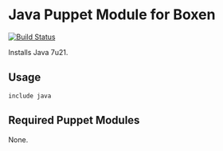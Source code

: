 # Java Puppet Module for Boxen

[![Build Status](https://travis-ci.org/boxen/puppet-java.png?branch=master)](https://travis-ci.org/boxen/puppet-java)

Installs Java 7u21.

## Usage

```puppet
include java
```

## Required Puppet Modules

None.
